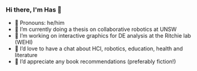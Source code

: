 ### Hi there, I'm Has 👋

- 🌟 Pronouns: he/him
- 🌱 I’m currently doing a thesis on collaborative robotics at UNSW
- 🔭 I’m working on interactive graphics for DE analysis at the Ritchie lab (WEHI)
- 👯 I’d love to have a chat about HCI, robotics, education, health and literature
- 🤔 I’d appreciate any book recommendations (preferably fiction!)
<!-- - 📫 How to reach me: send me an -->

